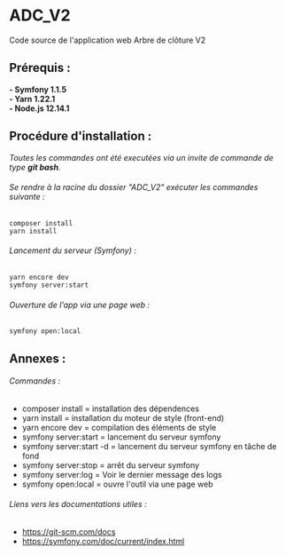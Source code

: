 # ADC_V2
Code source de l'application web Arbre de clôture V2

## Prérequis :
 **- Symfony 1.1.5**
 <br> 
 **- Yarn 1.22.1**
 <br>
 **- Node.js 12.14.1**
  

 
## Procédure d'installation :
_Toutes les commandes ont été executées via un invite de commande de type **git bash**._

###### Se rendre à la racine du dossier "ADC_V2" exécuter les commandes suivante :
 `composer install`
 <br>
 `yarn install`

###### Lancement du serveur (Symfony) :
 `yarn encore dev`<br>
 `symfony server:start`

###### Ouverture de l'app via une page web :
 `symfony open:local`


## Annexes :
###### Commandes :

 - composer install = installation des dépendences
 - yarn install = installation du moteur de style (front-end)
 - yarn encore dev = compilation des éléments de style
 - symfony server:start = lancement du serveur symfony
 - symfony server:start -d = lancement du serveur symfony en tâche de fond
 - symfony server:stop = arrêt du serveur symfony
 - symfony server:log = Voir le dernier message des logs
 - symfony open:local = ouvre l'outil via une page web

###### Liens vers les documentations utiles :
- https://git-scm.com/docs
- https://symfony.com/doc/current/index.html


